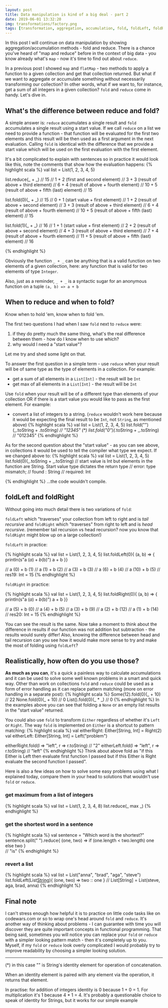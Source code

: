 ```yaml
---
layout: post
title: Data manipulation is kind of a big deal - part 2
date: 2019-06-01 13:32:20
img: transformations/factory.png 
tags: [transformation, aggregation, accumulation, fold, foldLeft, foldRight, reduce, functional-programming]
---
```


In this post I will continue on data manipulation by showing aggregation/accumulation methods - fold and reduce. There is a chance you've heard of "map and reduce" before in the context of big data - you know already what's `map` - now it's time to find out about `reduce`.
<br>

In a previous post I showed `map` and `flatMap` - two methods to apply a function to a given collection and get that collection returned. But what if we want to aggregate or accumulate something without necessarily transforming our collection? In other words, what if we want to, for instance, get a sum of all integers in a given collection? `fold` and `reduce` come in handy. Let's dive in.

## What's the difference between reduce and fold?
A simple answer is: `reduce` accumulates a single result and `fold` accumulates a single result using a start value. If we call `reduce` on a list we need to provide a function - that function will be evaluated for the first two elements and this result will be then used as a first argument in the next evaluation.
Calling `fold` is identical with the difference that we provide a start value which will be used on the first evaluation with the first element.

It's a bit complicated to explain with sentences so in practice it would look like this, note the comments that show how the evaluation happens:
 {% highlight scala %}
 val list = List(1, 2, 3, 4, 5)
 
 list.reduce(_ + _) // 15
 // 1 + 2 (first and second element)
 // 3 + 3 (result of above + third element)
 // 6 + 4 (result of above + fourth element)
 // 10 + 5 (result of above + fifth (last) element)
 // 15
 
 list.fold(0)(_ + _) // 15
 // 0 + 1 (start value + first element)
 // 1 + 2 (result of above + second element)
 // 3 + 3 (result of above + third element)
 // 6 + 4 (result of above + fourth element)
 // 10 + 5 (result of above + fifth (last) element)
 // 15
 
 list.fold(1)(_ + _) // 16
 // 1 + 1 (start value + first element)
 // 2 + 2 (result of above + second element)
 // 4 + 3 (result of above + third element)
 // 7 + 4 (result of above + fourth element)
 // 11 + 5 (result of above + fifth (last) element)
 // 16

 {% endhighlight %}


Obviously the function `_ + _` can be anything that is a valid function on two elements of a given collection, here: any function that is valid for two elements of type `Integer`. 

Also, just as a reminder, `_ + _` is a syntactic sugar for an anonymous function on a tuple `(a, b) => a + b`

## When to reduce and when to fold?
Know when to hold 'em, know when to fold 'em.

The first two questions I had when I saw `fold` next to `reduce` were:
1. if they do pretty much the same thing, what's the real difference between them - how do I know when to use which? 
2. why would I need a "start value"?

Let me try and shed some light on that.

To answer the first question in a simple term - use `reduce` when your result will be of same type as the type of elements in a collection. For example:
- get a sum of all elements in a `List[Int]` - the result will be `Int`
- get max of all elements in a `List[Int]` - the result will be `Int`

Use `fold` when your result will be of a different type than elements of your collection OR if there is a start value you would like to pass as the first element. For example:
- convert a list of integers to a string. (`reduce` wouldn't work here because it would be expecting the final result to be `Int`, not `String`, as mentioned above)
{% highlight scala %}
 val list = List(1, 2, 3, 4, 5)
list.fold("")(_.toString + _.toString) // "12345" (*)
list.fold("0")(_.toString + _.toString) // "012345"
{% endhighlight %}

As for the second question about the "start value" - as you can see above, in collections it would be used to tell the compiler what type we expect. If we changed above to:
{% highlight scala %}
 val list = List(1, 2, 3, 4, 5)
list.fold(0)(_.toString + _.toString) // start value is Int but elements in the function are String. Start value type dictates the return type
// error: type mismatch;
// found   : String
// required: Int

{% endhighlight %}
...the code wouldn't compile.


## foldLeft and foldRight
Without going into much detail there is two variations of `fold`: 

`foldLeft` which "traverses" your collection from left to right and is *tail recursive* and `foldRight` which "traverses" from right to left and is *head recursive*. (remember tail recursion vs head recursion? now you know that `foldRight` might blow up on a large collection!)

`foldLeft` in practice:

{% highlight scala %}
 val list = List(1, 2, 3, 4, 5)
list.foldLeft(0){ (a, b) => {
    println(s"a ($a) + b ($b)")
    a + b
}} 

// a (0) + b (1)
// a (1) + b (2)
// a (3) + b (3)
// a (6) + b (4)
// a (10) + b (5)
// res19: Int = 15
{% endhighlight %}

`foldRight` in practice:

{% highlight scala %}
 val list = List(1, 2, 3, 4, 5)
list.foldRight(0){ (a, b) => {
    println(s"a ($a) + b ($b)")
    a + b
}} 

// a (5) + b (0)
// a (4) + b (5)
// a (3) + b (9)
// a (2) + b (12)
// a (1) + b (14)
// res20: Int = 15
{% endhighlight %}

You can see the result is the same. Now take a moment to think about the difference in results if our function was not addition but subtraction - the results would surely differ! Also, knowing the difference between head and tail recursion can you see how it would make more sense to try and make the most of folding using `foldLeft`?


## Realistically, how often do you use those?
<b>As much as you can</b>, it's a quick a painless way to calculate accumulations and it can be used to solve some well known problems in a smart and quick way. Other than work on collections `fold` and `reduce` could be used as a form of error handling as it can replace pattern matching (more on error handling in a separate post):
{% highlight scala %}
Some(12).fold(0)(_ + 10) // 22
None.fold(0)(_ + 10) // 0
List().fold(0)(_ * _) // 0
{% endhighlight %}
In the examples above you can see that folding a `None` or an empty list results in the "start value" returned. 

You could also use `fold` to transform `Either` regardless of whether it's `Left` or `Right`. The way `fold` is implemented on `Either` is a shortcut to pattern matching:
{% highlight scala %}
val eitherRight: Either[String, Int] = Right(2)
val eitherLeft: Either[String, Int] = Left("problem")

eitherRight.fold(l => "left", r => r.toString) // "2"
eitherLeft.fold(l => "left", r => r.toString) // "left"
{% endhighlight %}
Think about above fold as "if this Either is Left then evaluate first function I passed but if this Either is Right evaluate the second function I passed".

Here is also a few ideas on how to solve some easy problems using what I explained today, compare them in your head to solutions that wouldn't use `fold` or `reduce`.

### get maximum from a list of integers
{% highlight scala %}
val list = List(1, 2, 3, 4, 8)
list.reduce(_ max _)
{% endhighlight %}

### get the shortest word in a sentence
{% highlight scala %}
val sentence = "Which word is the shortest?"
sentence.split(" ").reduce{
     (one, two) => 
        if (one.length < two.length) one 
        else two
     }  
 // "is"
{% endhighlight %}

### revert a list
{% highlight scala %}
val list = List("anna", "brad", "aga", "steve")
list.foldLeft(List[String]()){
      (one, two) => two :: one
     }
// List[String] = List(steve, aga, brad, anna)
{% endhighlight %}


## Final note
I can't stress enough how helpful it is to practice on little code tasks like on codewars.com or so to wrap one's head around `fold` and `reduce`. It's another way of thinking about problems - I can guarantee with time you will discover they are quite important concepts in functional programming. That being said, sometimes you will notice you can replace your `fold` or `reduce` with a simpler looking pattern match - then it's completely up to you. Myself, if my `fold` or `reduce` look overly complicated I would probably try to improve readability by choosing a simpler looking solution. 

____
(*) in this case "" is String's identity element for operation of concatenation.

When an identity element is paired with any element via the operation, it returns that element.

In practise: for addition of integers identity is 0 because 1 + 0 = 1. For multiplication it's 1 because 4 * 1 = 4. It's probably a questionable choice to speak of identity for Strings, but it works for our simple example
